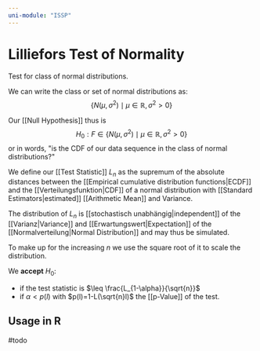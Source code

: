 ```yaml
---
uni-module: "ISSP"
---
```


# Lilliefors Test of Normality

Test for class of normal distributions.

We can write the class or set of normal distributions as:
$$\left\{N\left(\mu, \sigma^2\right) \mid \mu \in \mathbb{R}, \sigma^2>0\right\}$$

Our [[Null Hypothesis]] thus is
$$H_0:F\in \left\{N\left(\mu, \sigma^2\right) \mid \mu \in \mathbb{R}, \sigma^2>0\right\}$$
or in words, "is the CDF of our data sequence in the class of normal distributions?"

We define our [[Test Statistic]] $L_n$ as the supremum of the absolute distances between the [[Empirical cumulative distribution functions|ECDF]] and the [[Verteilungsfunktion|CDF]] of a normal distribution with [[Standard Estimators|estimated]] [[Arithmetic Mean]] and Variance.

The distribution of $L_n$ is [[stochastisch unabhängig|independent]] of the [[Varianz|Variance]] and [[Erwartungswert|Expectation]] of the [[Normalverteilung|Normal Distribution]] and may thus be simulated.

To make up for the increasing $n$ we use the square root of it to scale the distribution.

We **accept** $H_0$:

- if the test statistic is $\leq \frac{L_{1-\alpha}}{\sqrt{n}}$
- if $\alpha < p(l)$ with $p(l)=1-L(\sqrt{n}l)$ the [[p-Value]] of the test.

## Usage in R

#todo

```R

```
